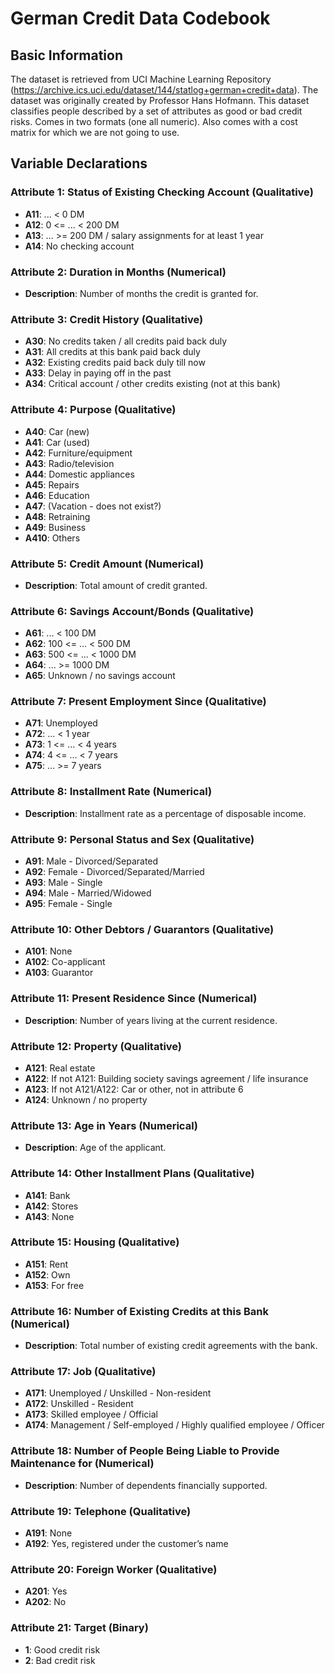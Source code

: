 # German Credit Data Codebook

## Basic Information
The dataset is retrieved from UCI Machine Learning Repository (https://archive.ics.uci.edu/dataset/144/statlog+german+credit+data). The dataset was originally created by Professor Hans Hofmann. This dataset classifies people described by a set of attributes as good or bad credit risks. Comes in two formats (one all numeric). Also comes with a cost matrix for which we are not going to use. 

## Variable Declarations

### Attribute 1: Status of Existing Checking Account (Qualitative)
- **A11**: ... < 0 DM  
- **A12**: 0 <= ... < 200 DM  
- **A13**: ... >= 200 DM / salary assignments for at least 1 year  
- **A14**: No checking account  

### Attribute 2: Duration in Months (Numerical)
- **Description**: Number of months the credit is granted for.

### Attribute 3: Credit History (Qualitative)
- **A30**: No credits taken / all credits paid back duly  
- **A31**: All credits at this bank paid back duly  
- **A32**: Existing credits paid back duly till now  
- **A33**: Delay in paying off in the past  
- **A34**: Critical account / other credits existing (not at this bank)  

### Attribute 4: Purpose (Qualitative)
- **A40**: Car (new)  
- **A41**: Car (used)  
- **A42**: Furniture/equipment  
- **A43**: Radio/television  
- **A44**: Domestic appliances  
- **A45**: Repairs  
- **A46**: Education  
- **A47**: (Vacation - does not exist?)  
- **A48**: Retraining  
- **A49**: Business  
- **A410**: Others  

### Attribute 5: Credit Amount (Numerical)
- **Description**: Total amount of credit granted.

### Attribute 6: Savings Account/Bonds (Qualitative)
- **A61**: ... < 100 DM  
- **A62**: 100 <= ... < 500 DM  
- **A63**: 500 <= ... < 1000 DM  
- **A64**: ... >= 1000 DM  
- **A65**: Unknown / no savings account  

### Attribute 7: Present Employment Since (Qualitative)
- **A71**: Unemployed  
- **A72**: ... < 1 year  
- **A73**: 1 <= ... < 4 years  
- **A74**: 4 <= ... < 7 years  
- **A75**: ... >= 7 years  

### Attribute 8: Installment Rate (Numerical)
- **Description**: Installment rate as a percentage of disposable income.

### Attribute 9: Personal Status and Sex (Qualitative)
- **A91**: Male - Divorced/Separated  
- **A92**: Female - Divorced/Separated/Married  
- **A93**: Male - Single  
- **A94**: Male - Married/Widowed  
- **A95**: Female - Single  

### Attribute 10: Other Debtors / Guarantors (Qualitative)
- **A101**: None  
- **A102**: Co-applicant  
- **A103**: Guarantor  

### Attribute 11: Present Residence Since (Numerical)
- **Description**: Number of years living at the current residence.

### Attribute 12: Property (Qualitative)
- **A121**: Real estate  
- **A122**: If not A121: Building society savings agreement / life insurance  
- **A123**: If not A121/A122: Car or other, not in attribute 6  
- **A124**: Unknown / no property  

### Attribute 13: Age in Years (Numerical)
- **Description**: Age of the applicant.

### Attribute 14: Other Installment Plans (Qualitative)
- **A141**: Bank  
- **A142**: Stores  
- **A143**: None  

### Attribute 15: Housing (Qualitative)
- **A151**: Rent  
- **A152**: Own  
- **A153**: For free  

### Attribute 16: Number of Existing Credits at this Bank (Numerical)
- **Description**: Total number of existing credit agreements with the bank.

### Attribute 17: Job (Qualitative)
- **A171**: Unemployed / Unskilled - Non-resident  
- **A172**: Unskilled - Resident  
- **A173**: Skilled employee / Official  
- **A174**: Management / Self-employed / Highly qualified employee / Officer  

### Attribute 18: Number of People Being Liable to Provide Maintenance for (Numerical)
- **Description**: Number of dependents financially supported.

### Attribute 19: Telephone (Qualitative)
- **A191**: None  
- **A192**: Yes, registered under the customer’s name  

### Attribute 20: Foreign Worker (Qualitative)
- **A201**: Yes  
- **A202**: No  

### Attribute 21: Target (Binary)
- **1**: Good credit risk  
- **2**: Bad credit risk  